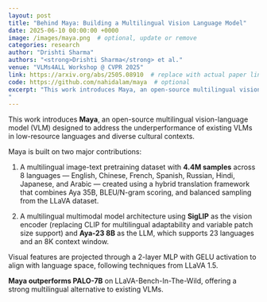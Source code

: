 ```yaml
---
layout: post
title: "Behind Maya: Building a Multilingual Vision Language Model"
date: 2025-06-10 00:00:00 +0000
image: /images/maya.png  # optional, update or remove
categories: research
author: "Drishti Sharma"
authors: "<strong>Drishti Sharma</strong> et al."
venue: "VLMs4ALL Workshop @ CVPR 2025"
link: https://arxiv.org/abs/2505.08910  # replace with actual paper link
code: https://github.com/nahidalam/maya  # optional
excerpt: "This work introduces Maya, an open-source multilingual vision-language model (VLM) designed to improve performance in low-resource languages and culturally diverse contexts where existing VLMs often underperform. Maya is built on two key contributions: a multilingual image-text pretraining dataset comprising 4.4 million samples across eight languages—English, Chinese, French, Spanish, Russian, Hindi, Japanese, and Arabic—generated using a hybrid translation framework that integrates Aya 35B, BLEU/N-gram scoring, and balanced sampling from the LLaVA dataset; and a multilingual multimodal architecture that replaces CLIP with SigLIP as the vision encoder for better multilingual adaptability and variable patch size support, while using Aya-23 8B as the LLM, which supports 23 languages and an 8K context window. Visual features are aligned with language space via a 2-layer MLP with GELU activation, following techniques from LLaVA 1.5. Maya outperforms PALO-7B on LLaVA-Bench-In-The-Wild, establishing itself as a strong multilingual alternative among current VLMs.
"
---
```


This work introduces **Maya**, an open-source multilingual vision-language model (VLM) designed to address the underperformance of existing VLMs in low-resource languages and diverse cultural contexts.

Maya is built on two major contributions:

1. A multilingual image-text pretraining dataset with **4.4M samples** across 8 languages — English, Chinese, French, Spanish, Russian, Hindi, Japanese, and Arabic — created using a hybrid translation framework that combines Aya 35B, BLEU/N-gram scoring, and balanced sampling from the LLaVA dataset.

2. A multilingual multimodal model architecture using **SigLIP** as the vision encoder (replacing CLIP for multilingual adaptability and variable patch size support) and **Aya-23 8B** as the LLM, which supports 23 languages and an 8K context window.

Visual features are projected through a 2-layer MLP with GELU activation to align with language space, following techniques from LLaVA 1.5.

**Maya outperforms PALO-7B** on LLaVA-Bench-In-The-Wild, offering a strong multilingual alternative to existing VLMs.
